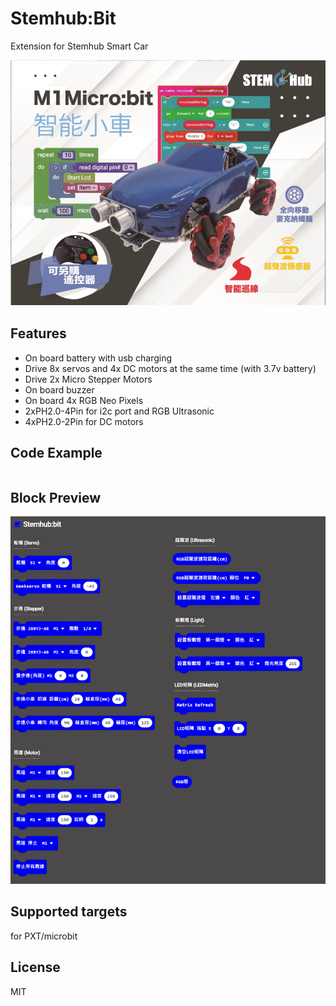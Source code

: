 # Stemhub:Bit

Extension for Stemhub Smart Car

![Stemhub Car](https://github.com/stemhub/pxt-Stemhubbit/blob/master/img/stemhub_car.png)

## Features

- On board battery with usb charging
- Drive 8x servos and 4x DC motors at the same time (with 3.7v battery)
- Drive 2x Micro Stepper Motors
- On board buzzer
- On board 4x RGB Neo Pixels
- 2xPH2.0-4Pin for i2c port and RGB Ultrasonic
- 4xPH2.0-2Pin for DC motors

## Code Example
```JavaScript

```

## Block Preview

![block_image](https://github.com/stemhub/pxt-Stemhubbit/blob/master/img/blocks.png)

## Supported targets
for PXT/microbit

## License
MIT
